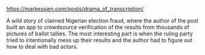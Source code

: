 https://markessien.com/posts/drama_of_transcription/

A wild story of claimed Nigerian election fraud, where the author of the post built an app to crowdsource verification of the results from thousands of pictures of ballot tallies. The most interesting part is when the ruling party tried to intentionally mess up their results and the author had to figure out how to deal with bad actors.
